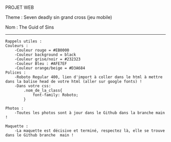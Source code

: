PROJET WEB

Theme : Seven deadly sin grand cross (jeu mobile)

Nom : The Guid of Sins

------------------------------------------------------
    Rappels utiles :
    Couleurs :
        -Couleur rouge = #EB0000 
        -Couleur background = black
        -Couleur grise/noir = #232323
        -Couleur Bleu : #AFE7EF
        -Couleur orange/beige = #D3A684
    Polices :
        -Roboto Regular 400, lien d'import à coller dans le html à mettre dans la balise head de votre html (aller sur google fonts) !
        -Dans votre css:
            .nom_de_la_class{
                font-family: Roboto;
            }

    Photos :
        -Toutes les photos sont à jour dans le Github dans la branche main !
    
    Maquette :
        -La maquette est décisive et terminé, respectez là, elle se trouve dans le Github branche  main !
